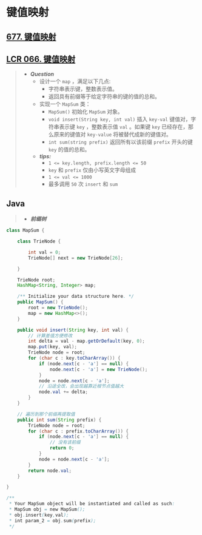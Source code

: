 # 键值映射

## [677. 键值映射](https://leetcode.cn/problems/map-sum-pairs/)

## [LCR 066. 键值映射](https://leetcode.cn/problems/z1R5dt/)

> - ***Question***
>   - 设计一个 `map` ，满足以下几点:
>     - 字符串表示键，整数表示值。
>     - 返回具有前缀等于给定字符串的键的值的总和。
>   - 实现一个 `MapSum` 类：
>     - `MapSum()` 初始化 `MapSum` 对象。
>     - `void insert(String key, int val)` 插入 `key-val` 键值对，字符串表示键 `key` ，整数表示值 `val` 。如果键 `key` 已经存在，那么原来的键值对 `key-value` 将被替代成新的键值对。
>     - `int sum(string prefix)` 返回所有以该前缀 `prefix` 开头的键 `key` 的值的总和。
>   - ***tips:***
>     - `1 <= key.length, prefix.length <= 50`
>     - `key` 和 `prefix` 仅由小写英文字母组成
>     - `1 <= val <= 1000`
>     - 最多调用 `50` 次 `insert` 和 `sum`

## Java

> - ***前缀树***

```java
class MapSum {

    class TrieNode {

        int val = 0;
        TrieNode[] next = new TrieNode[26];

    }

    TrieNode root;
    HashMap<String, Integer> map;

    /** Initialize your data structure here. */
    public MapSum() {
        root = new TrieNode();
        map = new HashMap<>();
    }

    public void insert(String key, int val) {
        // 计算差值方便修改
        int delta = val - map.getOrDefault(key, 0);
        map.put(key, val);
        TrieNode node = root;
        for (char c : key.toCharArray()) {
            if (node.next[c - 'a'] == null) {
                node.next[c - 'a'] = new TrieNode();
            }
            node = node.next[c - 'a'];
            // 沿途全改，会出现越靠近根节点值越大
            node.val += delta;
        }
    }

    // 遍历到那个前缀再提取值
    public int sum(String prefix) {
        TrieNode node = root;
        for (char c : prefix.toCharArray()) {
            if (node.next[c - 'a'] == null) {
                // 没有该前缀
                return 0;
            }
            node = node.next[c - 'a'];
        }
        return node.val;
    }

}

/**
 * Your MapSum object will be instantiated and called as such:
 * MapSum obj = new MapSum();
 * obj.insert(key,val);
 * int param_2 = obj.sum(prefix);
 */
```
